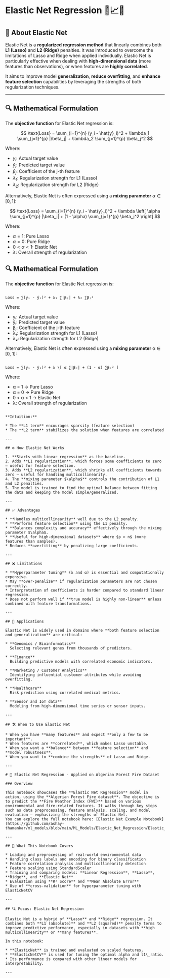 # Elastic Net Regression 📘📈📎

## 📌 About Elastic Net

Elastic Net is a **regularized regression method** that linearly combines both **L1 (Lasso)** and **L2 (Ridge)** penalties. It was introduced to overcome the limitations of Lasso and Ridge when applied individually. Elastic Net is particularly effective when dealing with **high-dimensional data** (more features than observations), or when features are **highly correlated**.

It aims to improve model **generalization**, **reduce overfitting**, and **enhance feature selection** capabilities by leveraging the strengths of both regularization techniques.

---

## 🔍 Mathematical Formulation

The **objective function** for Elastic Net regression is:

$$
\text{Loss} = \sum_{i=1}^{n} (y_i - \hat{y}_i)^2 + \lambda_1 \sum_{j=1}^{p} |\beta_j| + \lambda_2 \sum_{j=1}^{p} \beta_j^2
$$

Where:

* $y_i$: Actual target value
* $\hat{y}_i$: Predicted target value
* $\beta_j$: Coefficient of the j-th feature
* $\lambda_1$: Regularization strength for L1 (Lasso)
* $\lambda_2$: Regularization strength for L2 (Ridge)

Alternatively, Elastic Net is often expressed using a **mixing parameter** $\alpha \in [0, 1]$:

$$
\text{Loss} = \sum_{i=1}^{n} (y_i - \hat{y}_i)^2 + \lambda \left[ \alpha \sum_{j=1}^{p} |\beta_j| + (1 - \alpha) \sum_{j=1}^{p} \beta_j^2 \right]
$$

Where:

* $\alpha = 1$: Pure Lasso
* $\alpha = 0$: Pure Ridge
* $0 < \alpha < 1$: Elastic Net
* $\lambda$: Overall strength of regularization

## 🔍 Mathematical Formulation

The **objective function** for Elastic Net regression is:

```

Loss = ∑(yᵢ - ŷᵢ)² + λ₁ ∑|βⱼ| + λ₂ ∑βⱼ²

```

Where:

- yᵢ: Actual target value  
- ŷᵢ: Predicted target value  
- βⱼ: Coefficient of the j-th feature  
- λ₁: Regularization strength for L1 (Lasso)  
- λ₂: Regularization strength for L2 (Ridge)  

Alternatively, Elastic Net is often expressed using a **mixing parameter** α ∈ [0, 1]:

```

Loss = ∑(yᵢ - ŷᵢ)² + λ \[ α ∑|βⱼ| + (1 - α) ∑βⱼ² ]

```

Where:

- α = 1 → Pure Lasso  
- α = 0 → Pure Ridge  
- 0 < α < 1 → Elastic Net  
- λ: Overall strength of regularization  
```

**Intuition:**

* The **L1 term** encourages sparsity (feature selection)
* The **L2 term** stabilizes the solution when features are correlated

---

## ⚙️ How Elastic Net Works

1. **Starts with linear regression** as the baseline.
2. Adds **L1 regularization**, which forces some coefficients to zero — useful for feature selection.
3. Adds **L2 regularization**, which shrinks all coefficients towards zero — useful for handling multicollinearity.
4. The **mixing parameter $\alpha$** controls the contribution of L1 and L2 penalties.
5. The model is trained to find the optimal balance between fitting the data and keeping the model simple/generalized.

---

## ✅ Advantages

* **Handles multicollinearity** well due to the L2 penalty.
* **Performs feature selection** using the L1 penalty.
* **Balances complexity and accuracy** effectively through the mixing parameter $\alpha$.
* **Useful for high-dimensional datasets** where $p > n$ (more features than samples).
* Reduces **overfitting** by penalizing large coefficients.

---

## ❌ Limitations

* **Hyperparameter tuning** (λ and α) is essential and computationally expensive.
* May **over-penalize** if regularization parameters are not chosen correctly.
* Interpretation of coefficients is harder compared to standard linear regression.
* Does not perform well if **true model is highly non-linear** unless combined with feature transformations.

---

## 🚀 Applications

Elastic Net is widely used in domains where **both feature selection and generalization** are critical:

* **Genomics / Bioinformatics**
  Selecting relevant genes from thousands of predictors.

* **Finance**
  Building predictive models with correlated economic indicators.

* **Marketing / Customer Analytics**
  Identifying influential customer attributes while avoiding overfitting.

* **Healthcare**
  Risk prediction using correlated medical metrics.

* **Sensor and IoT data**
  Modeling from high-dimensional time series or sensor inputs.

---

## 🛠️ When to Use Elastic Net

* When you have **many features** and expect **only a few to be important**.
* When features are **correlated**, which makes Lasso unstable.
* When you want a **balance** between **feature selection** and **model robustness**.
* When you want to **combine the strengths** of Lasso and Ridge.

---

# 🔗 Elastic Net Regression - Applied on Algerian Forest Fire Dataset

### Overview

This notebook showcases the **Elastic Net Regression** model in action, using the **Algerian Forest Fire dataset**. The objective is to predict the **Fire Weather Index (FWI)** based on various environmental and fire-related features. It walks through key steps such as data preprocessing, feature analysis, scaling, and model evaluation — emphasizing the strengths of Elastic Net.
You can explore the full notebook here: [Elastic Net Example Notebook](https://github.com/ashay-thamankar/ml_models/blob/main/ML_Models/Elastic_Net_Regression/Elastic_Net_Example.ipynb)

---

## 🧠 What This Notebook Covers

* Loading and preprocessing of real-world environmental data
* Handling class labels and encoding for binary classification
* Feature correlation analysis and multicollinearity detection
* Feature scaling using StandardScaler
* Training and comparing models: **Linear Regression**, **Lasso**, **Ridge**, and **Elastic Net**
* Evaluation using **R² Score** and **Mean Absolute Error**
* Use of **cross-validation** for hyperparameter tuning with ElasticNetCV

---

## 🔍 Focus: Elastic Net Regression

Elastic Net is a hybrid of **Lasso** and **Ridge** regression. It combines both **L1 (absolute)** and **L2 (squared)** penalty terms to improve predictive performance, especially in datasets with **high multicollinearity** or **many features**.

In this notebook:

* **ElasticNet** is trained and evaluated on scaled features.
* **ElasticNetCV** is used for tuning the optimal alpha and l1\_ratio.
* Its performance is compared with other linear models for interpretability.

---

